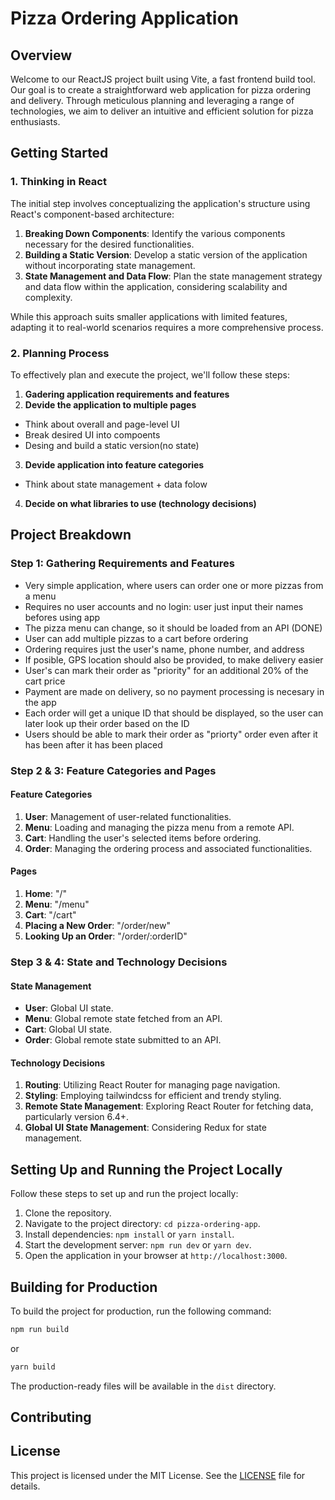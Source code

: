 # Pizza Ordering Application

## Overview

Welcome to our ReactJS project built using Vite, a fast frontend build tool. Our goal is to create a straightforward web application for pizza ordering and delivery. Through meticulous planning and leveraging a range of technologies, we aim to deliver an intuitive and efficient solution for pizza enthusiasts.

## Getting Started

### 1. Thinking in React

The initial step involves conceptualizing the application's structure using React's component-based architecture:

1. **Breaking Down Components**: Identify the various components necessary for the desired functionalities.
2. **Building a Static Version**: Develop a static version of the application without incorporating state management.
3. **State Management and Data Flow**: Plan the state management strategy and data flow within the application, considering scalability and complexity.

While this approach suits smaller applications with limited features, adapting it to real-world scenarios requires a more comprehensive process.

### 2. Planning Process

To effectively plan and execute the project, we'll follow these steps:

1. **Gadering application requirements and features**
2. **Devide the application to multiple pages**

- Think about overall and page-level UI
- Break desired UI into compoents
- Desing and build a static version(no state)

3. **Devide application into feature categories**

- Think about state management + data folow

4. **Decide on what libraries to use (technology decisions)**

## Project Breakdown

### Step 1: Gathering Requirements and Features

- Very simple application, where users can order one or more pizzas from a menu
- Requires no user accounts and no login: user just input their names befores using app
- The pizza menu can change, so it should be loaded from an API (DONE)
- User can add multiple pizzas to a cart before ordering
- Ordering requires just the user's name, phone number, and address
- If posible, GPS location should also be provided, to make delivery easier
- User's can mark their order as "priority" for an additional 20% of the cart price
- Payment are made on delivery, so no payment processing is necesary in the app
- Each order will get a unique ID that should be displayed, so the user can later look up their order based on the ID
- Users should be able to mark their order as "priorty" order even after it has been after it has been placed

### Step 2 & 3: Feature Categories and Pages

#### Feature Categories

1. **User**: Management of user-related functionalities.
2. **Menu**: Loading and managing the pizza menu from a remote API.
3. **Cart**: Handling the user's selected items before ordering.
4. **Order**: Managing the ordering process and associated functionalities.

#### Pages

1. **Home**: "/"
2. **Menu**: "/menu"
3. **Cart**: "/cart"
4. **Placing a New Order**: "/order/new"
5. **Looking Up an Order**: "/order/:orderID"

### Step 3 & 4: State and Technology Decisions

#### State Management

- **User**: Global UI state.
- **Menu**: Global remote state fetched from an API.
- **Cart**: Global UI state.
- **Order**: Global remote state submitted to an API.

#### Technology Decisions

1. **Routing**: Utilizing React Router for managing page navigation.
2. **Styling**: Employing tailwindcss for efficient and trendy styling.
3. **Remote State Management**: Exploring React Router for fetching data, particularly version 6.4+.
4. **Global UI State Management**: Considering Redux for state management.

## Setting Up and Running the Project Locally

Follow these steps to set up and run the project locally:

1. Clone the repository.
2. Navigate to the project directory: `cd pizza-ordering-app`.
3. Install dependencies: `npm install` or `yarn install`.
4. Start the development server: `npm run dev` or `yarn dev`.
5. Open the application in your browser at `http://localhost:3000`.

## Building for Production

To build the project for production, run the following command:

```bash
npm run build
```

or

```bash
yarn build
```

The production-ready files will be available in the `dist` directory.

## Contributing

## License

This project is licensed under the MIT License. See the [LICENSE](LICENSE) file for details.
